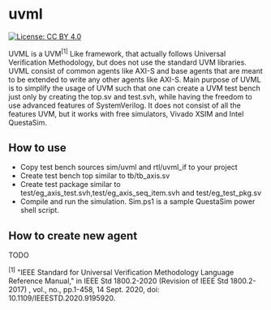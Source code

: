 # uvml

[![License: CC BY 4.0](https://i.creativecommons.org/l/by-nc/4.0/88x31.png)](https://creativecommons.org/licenses/by-nc/4.0/)

UVML is a UVM<sup>[1]</sup> Like framework, that actually follows Universal Verification Methodology, but does not use the standard UVM libraries. UVML consist of common agents like AXI-S and base agents that are meant to be extended to write any other agents like AXI-S. Main purpose of UVML is to simplify the usage of UVM such that one can create a UVM test bench just only by creating the top.sv and test.svh, while having the freedom to use advanced features of SystemVerilog. It does not consist of all the features UVM, but it works with free simulators, Vivado XSIM and Intel QuestaSim.

## How to use

* Copy test bench sources sim/uvml and rtl/uvml_if to your project
* Create test bench top similar to tb/tb_axis.sv
* Create test package similar to test/eg_axis_test.svh,test/eg_axis_seq_item.svh and test/eg_test_pkg.sv
* Compile and run the simulation. Sim.ps1 is a sample QuestaSim power shell script.

## How to create new agent

TODO


<sup>[1]</sup> "IEEE Standard for Universal Verification Methodology Language Reference Manual," in IEEE Std 1800.2-2020 
  (Revision of IEEE Std 1800.2-2017) , vol., no., pp.1-458, 14 Sept. 2020, doi: 10.1109/IEEESTD.2020.9195920.